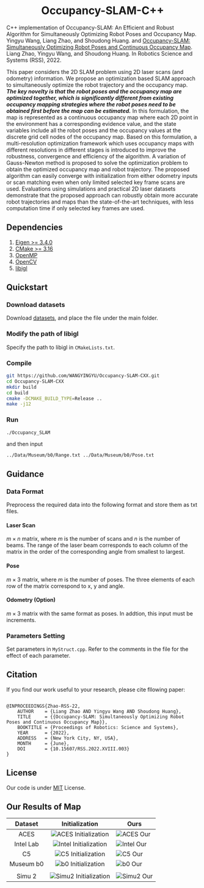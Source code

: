 <h1 align="center">
    Occupancy-SLAM-C++
</h1>

C++ implementation of Occupancy-SLAM: An Efficient and Robust Algorithm for Simultaneously Optimizing Robot Poses and Occupancy Map. Yingyu Wang, Liang Zhao, and Shoudong Huang. and [Occupancy-SLAM: Simultaneously Optimizing Robot Poses and Continuous Occupancy Map](https://www.roboticsproceedings.org/rss18/p003.pdf). Liang Zhao, Yingyu Wang, and Shoudong Huang. In Robotics Science and Systems (RSS), 2022.



This paper considers the 2D SLAM problem using 2D laser scans (and odometry) information. We propose an optimization based SLAM approach to simultaneously optimize the robot trajectory and the occupancy map. ***The key novelty is that the robot poses and the occupancy map are optimized together, which is significantly different from existing occupancy mapping strategies where the robot poses need to be obtained first before the map can be estimated.*** In this formulation, the map is represented as a continuous occupancy map where each 2D point in the environment has a corresponding evidence value, and the state variables include all the robot poses and the occupancy values at the discrete grid cell nodes of the occupancy map. Based on this formulation, a multi-resolution optimization framework which uses occupancy maps with different resolutions in different stages is introduced to improve the robustness, convergence and efficiency of the algorithm. A variation of Gauss-Newton method is proposed to solve the optimization problem to obtain the optimized occupancy map and robot trajectory. The proposed algorithm can easily converge with initialization from either odometry inputs or scan matching even when only limited selected key frame scans are used. Evaluations using simulations and practical 2D laser datasets demonstrate that the proposed approach can robustly obtain more accurate robot trajectories and maps than the state-of-the-art techniques, with less computation time if only selected key frames are used. 



## Dependencies

1. [Eigen >= 3.4.0](https://eigen.tuxfamily.org/index.php?title=Main_Page)
2. [CMake >= 3.16](https://cmake.org)
3. [OpenMP](https://www.openmp.org)
4. [OpenCV](https://opencv.org)
5. [libigl](https://libigl.github.io)



## Quickstart

### Download datasets

Download [datasets](https://drive.google.com/file/d/1EDZfsOru4z0j2OEq57DIKOyvudecWrkM/view?usp=share_link), and place the file under the main folder. 

### Modify the path of libigl

Specify the path to libigl in `CMakeLists.txt`.

### Compile

```bash
git https://github.com/WANGYINGYU/Occupancy-SLAM-CXX.git
cd Occupancy-SLAM-CXX
mkdir build
cd build
cmake -DCMAKE_BUILD_TYPE=Release ..
make -j12
```

### Run

```bash
./Occupancy_SLAM
```

and then input

`../Data/Museum/b0/Range.txt ../Data/Museum/b0/Pose.txt `





## Guidance

### Data Format

Preprocess the required data into the following format and store them as txt files.

#### Laser Scan

$m \times n$ matrix, where $m$ is the number of scans and $n$ is the number of beams. The range of the laser beam corresponds to each column of the matrix in the order of the corresponding angle from smallest to largest. 

#### Pose

$m \times 3$ matrix, where $m$ is the number of poses. The three elements of each row of the matrix correspond to x, y and angle.

#### Odometry (Option)

$m \times 3$ matrix with the same format as poses. In addtion, this input must be increments.

### Parameters Setting

Set parameters in `MyStruct.cpp`. Refer to the comments in the file for the effect of each parameter.



## Citation

If you find our work useful to your research, please cite fllowing paper:

```
  
@INPROCEEDINGS{Zhao-RSS-22, 
    AUTHOR    = {Liang Zhao AND Yingyu Wang AND Shoudong Huang}, 
    TITLE     = {{Occupancy-SLAM: Simultaneously Optimizing Robot Poses and Continuous Occupancy Map}}, 
    BOOKTITLE = {Proceedings of Robotics: Science and Systems}, 
    YEAR      = {2022}, 
    ADDRESS   = {New York City, NY, USA}, 
    MONTH     = {June}, 
    DOI       = {10.15607/RSS.2022.XVIII.003} 
} 
```



## License

Our code is under [MIT](./LICENSE.txt) License. 



## Our Results of Map

|  Dataset  |                        Initialization                        | Ours                                                         |
| :-------: | :----------------------------------------------------------: | ------------------------------------------------------------ |
|   ACES    | ![ACES Initialization](https://github.com/WANGYINGYU/Occupancy-SLAM-CXX/blob/master/images/ACES_Ini.jpg?raw=true 'ACES Initialization') | ![ACES Our](https://github.com/WANGYINGYU/Occupancy-SLAM-CXX/blob/master/images/ACES_Our.jpg?raw=true 'ACES Our') |
| Intel Lab | ![Intel Initialization](https://github.com/WANGYINGYU/Occupancy-SLAM-CXX/blob/master/images/Intel_Ini.jpg?raw=true 'Intel Initialization') | ![Intel Our](https://github.com/WANGYINGYU/Occupancy-SLAM-CXX/blob/master/images/Intel_Our.jpg?raw=true 'Intel Our') |
|    C5     | ![C5 Initialization](https://github.com/WANGYINGYU/Occupancy-SLAM-CXX/blob/master/images/C5_Ini.jpg?raw=true 'C5 Initialization') | ![C5 Our](https://github.com/WANGYINGYU/Occupancy-SLAM-CXX/blob/master/images/C5_Our.jpg?raw=true 'C5 Our') |
| Museum b0 | ![b0 Initialization](https://github.com/WANGYINGYU/Occupancy-SLAM-CXX/blob/master/images/b0_Ini.jpg?raw=true 'b0 Initialization') | ![b0 Our](https://github.com/WANGYINGYU/Occupancy-SLAM-CXX/blob/master/images/b0_Our.jpg?raw=true 'b0 Our') |
|           |                                                              |                                                              |
|  Simu 2   | ![Simu2 Initialization](https://github.com/WANGYINGYU/Occupancy-SLAM-CXX/blob/master/images/Simu2_Ini.jpg?raw=true 'Simu2 Initialization') | ![Simu2 Our](https://github.com/WANGYINGYU/Occupancy-SLAM-CXX/blob/master/images/Simu2_Our.jpg?raw=true 'Simu2 Our') |

